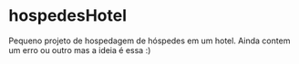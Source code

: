 # hospedesHotel

Pequeno projeto de hospedagem de hóspedes em um hotel. Ainda contem um erro ou outro mas a ideia é essa :)
